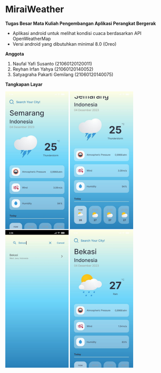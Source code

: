 # MiraiWeather
**Tugas Besar Mata Kuliah Pengembangan Aplikasi Perangkat Bergerak**
- Aplikasi android untuk melihat kondisi cuaca berdasarkan API OpenWeatherMap
- Versi android yang dibutuhkan minimal 8.0 (Oreo)

**Anggota**
1. Naufal Yafi Susanto           (21060120120011)
2. Reyhan Irfan Yahya            (21060120140052) 
3. Satyagraha Pakarti Gemilang   (21060120140075)

**Tangkapan Layar**
<div>
  <img width="200" src="assets/1.jpg"/> <img width="200" src="assets/2.jpg"/> <br> <img width="200" src="assets/3.jpg"/> <img width="200" src="assets/4.jpg"/>
</div>
